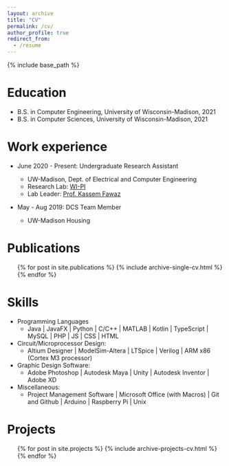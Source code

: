 ```yaml
---
layout: archive
title: "CV"
permalink: /cv/
author_profile: true
redirect_from:
  - /resume
---
```


{% include base_path %}

Education
======
* B.S. in Computer Engineering, University of Wisconsin-Madison, 2021
* B.S. in Computer Sciences, University of Wisconsin-Madison, 2021

Work experience
======
* June 2020 - Present: Undergraduate Research Assistant
  * UW-Madison, Dept. of Electrical and Computer Engineering
  * Research Lab: <a href="https://wiscprivacy.com/">WI-PI</a>
  * Lab Leader: <a href="https://kassemfawaz.com/">Prof. Kassem Fawaz</a>

* May - Aug 2019: DCS Team Member
  * UW-Madison Housing

Publications
======
  <ul>{% for post in site.publications %}
    {% include archive-single-cv.html %}
  {% endfor %}</ul>

Skills
======
* Programming Languages
  * Java | JavaFX | Python | C/C++ | MATLAB | Kotlin | TypeScript | MySQL | PHP | JS | CSS | HTML
* Circuit/Microprocessor Design:
  * Altium Designer | ModelSim-Altera | LTSpice | Verilog | ARM x86 (Cortex M3 processor)
* Graphic Design Software:
  * Adobe Photoshop | Autodesk Maya | Unity | Autodesk Inventor | Adobe XD
* Miscellaneous:
  * Project Management Software | Microsoft Office (with Macros) | Git and Github | Arduino | Raspberry Pi | Unix

Projects
======
  <ul>{% for post in site.projects %}
    {% include archive-projects-cv.html %}
  {% endfor %}</ul>